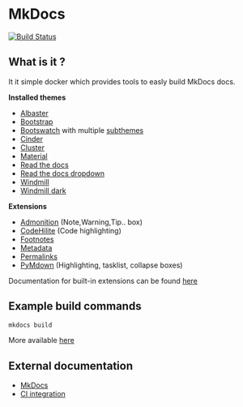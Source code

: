 # MkDocs

[![Build Status](https://travis-ci.org/SloCompTech/docker-mkdocs.svg?branch=master)](https://travis-ci.org/SloCompTech/docker-mkdocs)

## What is it ?
It it simple docker which provides tools to easly build MkDocs docs.

**Installed themes**
- [Albaster](http://mkdocs-alabaster.ale.sh/guide/#example)
- [Bootstrap](https://github.com/mkdocs/mkdocs-bootstrap)
- [Bootswatch](http://mkdocs.github.io/mkdocs-bootswatch/) with multiple [subthemes](http://mkdocs.github.io/mkdocs-bootswatch/)
- [Cinder](https://github.com/chrissimpkins/cinder)
- [Cluster](https://pythonhosted.org/mkdocs-cluster/)
- [Material](https://squidfunk.github.io/mkdocs-material/)
- [Read the docs](https://mkdocs.readthedocs.io/en/stable/)
- [Read the docs dropdown](https://github.com/cjsheets/mkdocs-rtd-dropdown)
- [Windmill](https://github.com/gristlabs/mkdocs-windmill)
- [Windmill dark](https://github.com/noraj/mkdocs-windmill-dark)


**Extensions**
- [Admonition](https://squidfunk.github.io/mkdocs-material/extensions/admonition/) (Note,Warning,Tip.. box)
- [CodeHilite](https://squidfunk.github.io/mkdocs-material/extensions/codehilite/) (Code highlighting)
- [Footnotes](https://squidfunk.github.io/mkdocs-material/extensions/footnotes/)
- [Metadata](https://squidfunk.github.io/mkdocs-material/extensions/metadata/)
- [Permalinks](https://squidfunk.github.io/mkdocs-material/extensions/permalinks/)
- [PyMdown](https://squidfunk.github.io/mkdocs-material/extensions/pymdown/) (Highlighting, tasklist, collapse boxes)

Documentation for built-in extensions can be found [here](https://python-markdown.github.io/extensions/)

## Example build commands

```bash
mkdocs build
```
More available [here](https://www.mkdocs.org/#building-the-site)

## External documentation

- [MkDocs](https://www.mkdocs.org/#building-the-site)
- [CI integration](https://gitlab.com/pages/mkdocs/tree/master)